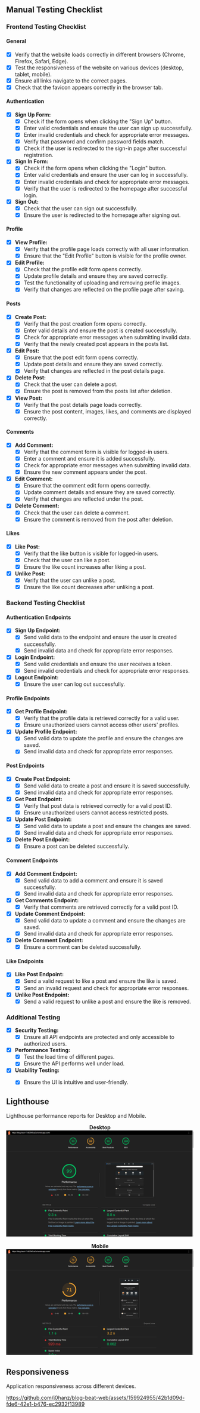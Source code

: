 ## Manual Testing Checklist

### Frontend Testing Checklist

#### General
- [x] Verify that the website loads correctly in different browsers (Chrome, Firefox, Safari, Edge).
- [x] Test the responsiveness of the website on various devices (desktop, tablet, mobile).
- [x] Ensure all links navigate to the correct pages.
- [x] Check that the favicon appears correctly in the browser tab.

#### Authentication
- [x] **Sign Up Form:**
  - [x] Check if the form opens when clicking the "Sign Up" button.
  - [x] Enter valid credentials and ensure the user can sign up successfully.
  - [x] Enter invalid credentials and check for appropriate error messages.
  - [x] Verify that password and confirm password fields match.
  - [x] Check if the user is redirected to the sign-in page after successful registration.

- [x] **Sign In Form:**
  - [x] Check if the form opens when clicking the "Login" button.
  - [x] Enter valid credentials and ensure the user can log in successfully.
  - [x] Enter invalid credentials and check for appropriate error messages.
  - [x] Verify that the user is redirected to the homepage after successful login.

- [x] **Sign Out:**
  - [x] Check that the user can sign out successfully.
  - [x] Ensure the user is redirected to the homepage after signing out.

#### Profile
- [x] **View Profile:**
  - [x] Verify that the profile page loads correctly with all user information.
  - [x] Ensure that the "Edit Profile" button is visible for the profile owner.

- [x] **Edit Profile:**
  - [x] Check that the profile edit form opens correctly.
  - [x] Update profile details and ensure they are saved correctly.
  - [x] Test the functionality of uploading and removing profile images.
  - [x] Verify that changes are reflected on the profile page after saving.

#### Posts
- [x] **Create Post:**
  - [x] Verify that the post creation form opens correctly.
  - [x] Enter valid details and ensure the post is created successfully.
  - [x] Check for appropriate error messages when submitting invalid data.
  - [x] Verify that the newly created post appears in the posts list.

- [x] **Edit Post:**
  - [x] Ensure that the post edit form opens correctly.
  - [x] Update post details and ensure they are saved correctly.
  - [x] Verify that changes are reflected in the post details page.

- [x] **Delete Post:**
  - [x] Check that the user can delete a post.
  - [x] Ensure the post is removed from the posts list after deletion.

- [x] **View Post:**
  - [x] Verify that the post details page loads correctly.
  - [x] Ensure the post content, images, likes, and comments are displayed correctly.

#### Comments
- [x] **Add Comment:**
  - [x] Verify that the comment form is visible for logged-in users.
  - [x] Enter a comment and ensure it is added successfully.
  - [x] Check for appropriate error messages when submitting invalid data.
  - [x] Ensure the new comment appears under the post.

- [x] **Edit Comment:**
  - [x] Ensure that the comment edit form opens correctly.
  - [x] Update comment details and ensure they are saved correctly.
  - [x] Verify that changes are reflected under the post.

- [x] **Delete Comment:**
  - [x] Check that the user can delete a comment.
  - [x] Ensure the comment is removed from the post after deletion.

#### Likes
- [x] **Like Post:**
  - [x] Verify that the like button is visible for logged-in users.
  - [x] Check that the user can like a post.
  - [x] Ensure the like count increases after liking a post.

- [x] **Unlike Post:**
  - [x] Verify that the user can unlike a post.
  - [x] Ensure the like count decreases after unliking a post.

### Backend Testing Checklist

#### Authentication Endpoints
- [x] **Sign Up Endpoint:**
  - [x] Send valid data to the endpoint and ensure the user is created successfully.
  - [x] Send invalid data and check for appropriate error responses.

- [x] **Login Endpoint:**
  - [x] Send valid credentials and ensure the user receives a token.
  - [x] Send invalid credentials and check for appropriate error responses.

- [x] **Logout Endpoint:**
  - [x] Ensure the user can log out successfully.

#### Profile Endpoints
- [x] **Get Profile Endpoint:**
  - [x] Verify that the profile data is retrieved correctly for a valid user.
  - [x] Ensure unauthorized users cannot access other users' profiles.

- [x] **Update Profile Endpoint:**
  - [x] Send valid data to update the profile and ensure the changes are saved.
  - [x] Send invalid data and check for appropriate error responses.

#### Post Endpoints
- [x] **Create Post Endpoint:**
  - [x] Send valid data to create a post and ensure it is saved successfully.
  - [x] Send invalid data and check for appropriate error responses.

- [x] **Get Post Endpoint:**
  - [x] Verify that post data is retrieved correctly for a valid post ID.
  - [x] Ensure unauthorized users cannot access restricted posts.

- [x] **Update Post Endpoint:**
  - [x] Send valid data to update a post and ensure the changes are saved.
  - [x] Send invalid data and check for appropriate error responses.

- [x] **Delete Post Endpoint:**
  - [x] Ensure a post can be deleted successfully.

#### Comment Endpoints
- [x] **Add Comment Endpoint:**
  - [x] Send valid data to add a comment and ensure it is saved successfully.
  - [x] Send invalid data and check for appropriate error responses.

- [x] **Get Comments Endpoint:**
  - [x] Verify that comments are retrieved correctly for a valid post ID.

- [x] **Update Comment Endpoint:**
  - [x] Send valid data to update a comment and ensure the changes are saved.
  - [x] Send invalid data and check for appropriate error responses.

- [x] **Delete Comment Endpoint:**
  - [x] Ensure a comment can be deleted successfully.

#### Like Endpoints
- [x] **Like Post Endpoint:**
  - [x] Send a valid request to like a post and ensure the like is saved.
  - [x] Send an invalid request and check for appropriate error responses.

- [x] **Unlike Post Endpoint:**
  - [x] Send a valid request to unlike a post and ensure the like is removed.

### Additional Testing
- [x] **Security Testing:**
  - [x] Ensure all API endpoints are protected and only accessible to authorized users.

- [x] **Performance Testing:**
  - [x] Test the load time of different pages.
  - [x] Ensure the API performs well under load.

- [x] **Usability Testing:**
  - [x] Ensure the UI is intuitive and user-friendly.


## Lighthouse

Lighthouse performance reports for Desktop and Mobile.

<p align="center">
  <b>Desktop</b><br>
  <img src="/docs/testing/Desktop_lighthouse.png" alt="Lighthouse report for Desktop">
</p>

<p align="center">
  <b>Mobile</b><br>
  <img src="/docs/testing/Mobile_lighthouse.png" alt="Lighthouse report for Mobile">
</p>

## Responsiveness

Application responsiveness across different devices.

<p align="center">

https://github.com/j0hanz/blog-beat-web/assets/159924955/42b1d09d-fde6-42e1-b476-ec2932f13989
   
</p>

